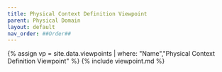 ```yaml
---
title: Physical Context Definition Viewpoint
parent: Physical Domain
layout: default
nav_order: ##Order##
---
```

{% assign vp = site.data.viewpoints | where: "Name","Physical Context Definition Viewpoint" %}
{% include viewpoint.md %}